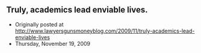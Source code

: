 ## Truly, academics lead enviable lives.

 * Originally posted at http://www.lawyersgunsmoneyblog.com/2009/11/truly-academics-lead-enviable-lives
 * Thursday, November 19, 2009


